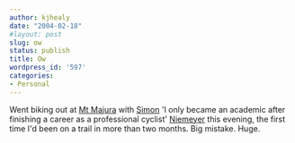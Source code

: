 ```yaml
---
author: kjhealy
date: "2004-02-18"
#layout: post
slug: ow
status: publish
title: Ow
wordpress_id: '597'
categories:
- Personal
---
```


Went biking out at [Mt Majura](http://gallery.yeoh.info/gallery/album11) with [Simon](http://www.gees.bham.ac.uk/people/Res_staff.asp?ID=257) 'I only became an academic after finishing a career as a professional cyclist' [Niemeyer](http://www.gees.bham.ac.uk/people/Res_staff.asp?ID=257) this evening, the first time I'd been on a trail in more than two months. Big mistake. Huge.
